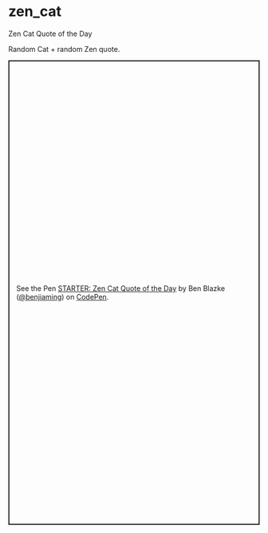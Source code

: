 # zen_cat
Zen Cat Quote of the Day

Random Cat + random Zen quote.

<p class="codepen" data-height="930" data-theme-id="0" data-default-tab="result" data-user="benjiaming" data-slug-hash="pmrzBq" style="height: 930px; box-sizing: border-box; display: flex; align-items: center; justify-content: center; border: 2px solid; margin: 1em 0; padding: 1em;" data-pen-title="STARTER: Zen Cat Quote of the Day">
  <span>See the Pen <a href="https://codepen.io/benjiaming/pen/pmrzBq/">
  STARTER: Zen Cat Quote of the Day</a> by Ben Blazke (<a href="https://codepen.io/benjiaming">@benjiaming</a>)
  on <a href="https://codepen.io">CodePen</a>.</span>
</p>
<script async src="https://static.codepen.io/assets/embed/ei.js"></script>
